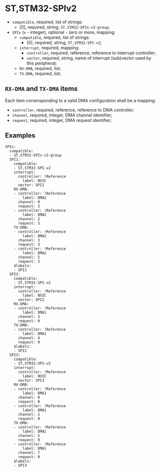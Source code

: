 ST,STM32-SPIv2
==============

- `compatible`, required, list of strings:
  - [0], required, string, `ST,STM32-SPIs-v2-group`;
- `SPIx` (`x` - integer), optional - zero or more, mapping:
  - `compatible`, required, list of strings:
    - [0], required, string, `ST,STM32-SPI-v2`;
  - `interrupt`, required, mapping:
    - `controller`, required, reference, reference to interrupt controller;
    - `vector`, required, string, name of interrupt (sub)vector used by this peripheral;
  - `RX-DMA`, required, list;
  - `TX-DMA`, required, list;

`RX-DMA` and `TX-DMA` items
---------------------------

Each item corrensponding to a valid DMA configuration shall be a mapping:
- `controller`, required, reference, reference to DMA controller;
- `channel`, required, integer, DMA channel identifier;
- `request`, required, integer, DMA request identifier;

Examples
--------

```
SPIs:
  compatible:
  - ST,STM32-SPIs-v2-group
  SPI1:
    compatible:
    - ST,STM32-SPI-v2
    interrupt:
      controller: !Reference
        label: NVIC
      vector: SPI1
    RX-DMA:
    - controller: !Reference
        label: DMA2
      channel: 0
      request: 3
    - controller: !Reference
        label: DMA2
      channel: 2
      request: 3
    TX-DMA:
    - controller: !Reference
        label: DMA2
      channel: 3
      request: 3
    - controller: !Reference
        label: DMA2
      channel: 5
      request: 3
    $labels:
    - SPI1
  SPI2:
    compatible:
    - ST,STM32-SPI-v2
    interrupt:
      controller: !Reference
        label: NVIC
      vector: SPI2
    RX-DMA:
    - controller: !Reference
        label: DMA1
      channel: 3
      request: 0
    TX-DMA:
    - controller: !Reference
        label: DMA1
      channel: 4
      request: 0
    $labels:
    - SPI2
  SPI3:
    compatible:
    - ST,STM32-SPI-v2
    interrupt:
      controller: !Reference
        label: NVIC
      vector: SPI3
    RX-DMA:
    - controller: !Reference
        label: DMA1
      channel: 0
      request: 0
    - controller: !Reference
        label: DMA1
      channel: 2
      request: 0
    TX-DMA:
    - controller: !Reference
        label: DMA1
      channel: 5
      request: 0
    - controller: !Reference
        label: DMA1
      channel: 7
      request: 0
    $labels:
    - SPI3
```

